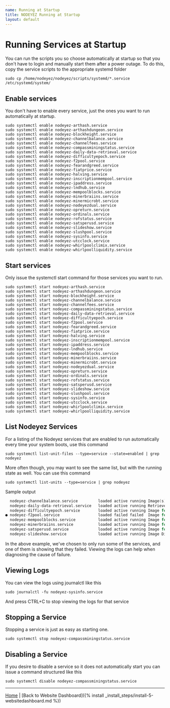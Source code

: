 ```yaml
---
name: Running at Startup
title: NODEYEZ Running at Startup
layout: default
---
```


# Running Services at Startup

You can run the scripts you so choose automatically at startup so that you don't
have to login and manually start them after a power outage.  To do this, copy 
the service scripts to the appropriate systemd folder

```shell
sudo cp /home/nodeyez/nodeyez/scripts/systemd/*.service /etc/systemd/system/
```

## Enable services

You don't have to enable every service, just the ones you want to run 
automatically at startup.

```shell
sudo systemctl enable nodeyez-arthash.service
sudo systemctl enable nodeyez-arthashdungeon.service
sudo systemctl enable nodeyez-blockheight.service
sudo systemctl enable nodeyez-channelbalance.service
sudo systemctl enable nodeyez-channelfees.service
sudo systemctl enable nodeyez-compassminingstatus.service
sudo systemctl enable nodeyez-daily-data-retrieval.service
sudo systemctl enable nodeyez-difficultyepoch.service
sudo systemctl enable nodeyez-f2pool.service
sudo systemctl enable nodeyez-fearandgreed.service
sudo systemctl enable nodeyez-fiatprice.service
sudo systemctl enable nodeyez-halving.service
sudo systemctl enable nodeyez-inscriptionmempool.service
sudo systemctl enable nodeyez-ipaddress.service
sudo systemctl enable nodeyez-lndhub.service
sudo systemctl enable nodeyez-mempoolblocks.service
sudo systemctl enable nodeyez-minerbraiins.service
sudo systemctl enable nodeyez-minermicrobt.service
sudo systemctl enable nodeyez-nodeyezdual.service
sudo systemctl enable nodeyez-opreturn.service
sudo systemctl enable nodeyez-ordinals.service
sudo systemctl enable nodeyez-rofstatus.service
sudo systemctl enable nodeyez-satsperusd.service
sudo systemctl enable nodeyez-slideshow.service
sudo systemctl enable nodeyez-slushpool.service
sudo systemctl enable nodeyez-sysinfo.service
sudo systemctl enable nodeyez-utcclock.service
sudo systemctl enable nodeyez-whirlpoolclimix.service
sudo systemctl enable nodeyez-whirlpoolliquidity.service
```

## Start services

Only issue the systemctl start command for those services you want to run.

```shell
sudo systemctl start nodeyez-arthash.service
sudo systemctl start nodeyez-arthashdungeon.service
sudo systemctl start nodeyez-blockheight.service
sudo systemctl start nodeyez-channelbalance.service
sudo systemctl start nodeyez-channelfees.service
sudo systemctl start nodeyez-compassminingstatus.service
sudo systemctl start nodeyez-daily-data-retrieval.service
sudo systemctl start nodeyez-difficultyepoch.service
sudo systemctl start nodeyez-f2pool.service
sudo systemctl start nodeyez-fearandgreed.service
sudo systemctl start nodeyez-fiatprice.service
sudo systemctl start nodeyez-halving.service
sudo systemctl start nodeyez-inscriptionmempool.service
sudo systemctl start nodeyez-ipaddress.service
sudo systemctl start nodeyez-lndhub.service
sudo systemctl start nodeyez-mempoolblocks.service
sudo systemctl start nodeyez-minerbraiins.service
sudo systemctl start nodeyez-minermicrobt.service
sudo systemctl start nodeyez-nodeyezdual.service
sudo systemctl start nodeyez-opreturn.service
sudo systemctl start nodeyez-ordinals.service
sudo systemctl start nodeyez-rofstatus.service
sudo systemctl start nodeyez-satsperusd.service
sudo systemctl start nodeyez-slideshow.service
sudo systemctl start nodeyez-slushpool.service
sudo systemctl start nodeyez-sysinfo.service
sudo systemctl start nodeyez-utcclock.service
sudo systemctl start nodeyez-whirlpoolclimix.service
sudo systemctl start nodeyez-whirlpoolliquidity.service
```

## List Nodeyez Services

For a listing of the Nodeyez services that are enabled to run automatically
every time your system boots, use this command

```shell
sudo systemctl list-unit-files --type=service --state=enabled | grep nodeyez
```

More often though, you may want to see the same list, but with the running
state as well.  You can use this command

```shell
sudo systemctl list-units --type=service | grep nodeyez
```

Sample output

```c
  nodeyez-channelbalance.service         loaded active running Image(s) for Lightning Channel Balances
  nodeyez-daily-data-retrieval.service   loaded active running Retrieve background data for Nodeyez
  nodeyez-difficultyepoch.service        loaded active running Image for Difficulty Epoch
● nodeyez-f2pool.service                 loaded failed failed  Image for F2 Pool Mining Summary
  nodeyez-mempoolblocks.service          loaded active running Image for Mempool Blocks
  nodeyez-minerbraiins.service           loaded active running Image for Miner Status running Braiins
  nodeyez-satsperusd.service             loaded active running Image for Sats per USD
  nodeyez-slideshow.service              loaded active running Image Display Slideshow to Framebuffer
```

In the above example, we've chosen to only run some of the services, and one of
them is showing that they failed.  Viewing the logs can help when diagnosing
the cause of failure.

## Viewing Logs

You can view the logs using journalctl like this

```shell
sudo journalctl -fu nodeyez-sysinfo.service
```

And press CTRL+C to stop viewing the logs for that service


## Stopping a Service

Stopping a service is just as easy as starting one.

```shell
sudo systemctl stop nodeyez-compassminingstatus.service
```

## Disabling a Service

If you desire to disable a service so it does not automatically start you can
issue a command structured like this

```shell
sudo systemctl disable nodeyez-compassminingstatus.service
```

---

[Home](../) | [Back to Website Dashboard]({% install _install_steps/install-5-websitedashboard.md %}) 
